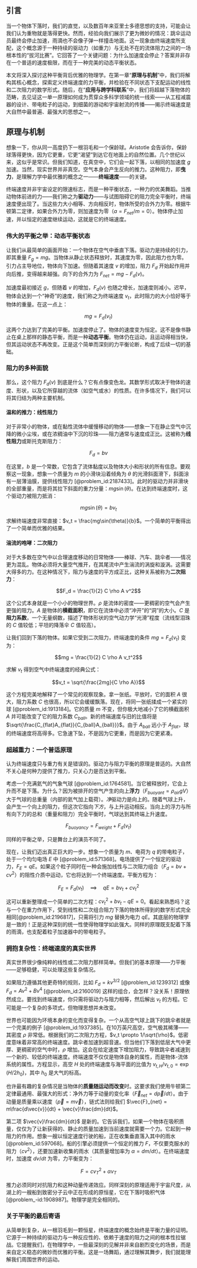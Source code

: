 ## 引言
当一个物体下落时，我们的直觉，以及数百年来亚里士多德思想的支持，可能会让我们认为重物就是落得更快。然而，经验向我们展示了更为微妙的情况：跳伞运动员最终会停止加速，雨滴也不会像子弹一样撞击地面。这一现象由终端速度所支配，这个概念源于一种持续的驱动力（如重力）与无处不在的流体阻力之间的一场根本性的“拔河比赛”。它回答了一个关键问题：为什么加速度会停止？答案并非存在一个普适的速度极限，而在于一种完美的动态平衡状态。

本文将深入探讨这种平衡背后优雅的物理学。在第一章“**原理与机制**”中，我们将解构其核心概念，探索定义终端速度的力平衡，并检验在不同状态下支配运动的线性和二次阻力的数学形式。随后，在“**应用与跨学科联系**”中，我们将超越下落物体的范畴，去见证这一单一原理如何成为贯穿众多科学领域的统一线索——从工程减震器的设计、带电粒子的运动，到细菌的游动和宇宙射流的传播——揭示终端速度是大自然中最普遍、最强大的思想之一。

## 原理与机制

想象一下，你从同一高度扔下一根羽毛和一个保龄球。Aristotle 会告诉你，保龄球落得更快，因为它更重，它更“渴望”到达它在地面上的自然位置。几个世纪以来，这似乎是常识。但我们知道，在真空中，它们会一起下落，以相同的加速度 $g$ 加速。当然，现实世界并非真空。空气本身会产生反向的推力。这种阻力，即**曳力**，是理解力学中最优雅的概念之一——**终端速度**——的关键。

终端速度并非宇宙设定的限速标志，而是一种平衡状态，一种力的优美舞蹈。当推动物体前进的力——我们称之为**驱动力**——与试图阻碍它的阻力完全平衡时，终端速度便出现了。当这些力大小相等、方向相反时，物体所受的合外力为零。根据牛顿第二定律，如果合外力为零，则加速度为零（$a = F_{net}/m = 0$）。物体停止加速，并以恒定的速度继续运动，这就是它的终端速度。

### 伟大的平衡之举：动态平衡状态

让我们从最简单的画面开始：一个物体在空气中垂直下落。驱动力是持续的引力，即其重量 $F_g = mg$。当物体从静止状态释放时，其速度为零，因此阻力也为零。引力占主导地位，物体向下加速。但随着其速度 $v$ 的增加，阻力 $F_d$ 开始起作用并向后推，变得越来越强。向下的合外力为 $F_{net} = mg - F_d(v)$。

加速度最初接近 $g$，但随着 $v$ 的增加，$F_d(v)$ 也随之增长，加速度则减小。迟早，物体会达到一个“神奇”的速度，我们称之为终端速度 $v_t$，此时阻力的大小恰好等于物体的重量。在这一点上：

$$mg = F_d(v_t)$$

这两个力达到了完美的平衡。加速度停止了。物体的速度变为恒定。这不是像书静止在桌上那样的静态平衡，而是一种**动态平衡**。物体仍在运动，且运动得相当快，但其运动状态不再改变。正是这个简单而深刻的力平衡论断，构成了后续一切的基础。

### 阻力的多种面貌

那么，这个阻力 $F_d(v)$ 到底是什么？它有点像变色龙。其数学形式取决于物体的速度、形状，以及它所穿越的流体（如空气或水）的性质。在许多情况下，我们可以将其归结为两种主要机制。

#### 温和的推力：线性阻力

对于非常小的物体，或在黏性流体中缓慢移动的物体——想象一下在静止空气中沉降的微小尘埃，或在浓稠油中下沉的珍珠——阻力通常与速度成正比。这被称为**线性阻力**或斯托克斯阻力：

$$F_d = bv$$

在这里，$b$ 是一个常数，它包含了流体黏度以及物体大小和形状的所有信息。要观察这一现象，想象一个质量为 $m$ 的小滑块沿着倾角为 $\theta$ 的光滑斜面滑下，斜面涂有一层薄油膜，提供线性阻力 [@problem_id:2187433]。此时的驱动力并非滑块的全部重量，而是将其拉下斜面的重力分量：$mg\sin(\theta)$。在达到终端速度时，这个驱动力被阻力抵消：

$$mg\sin(\theta) = bv_t$$

求解终端速度非常直接：$v_t = \frac{mg\sin(\theta)}{b}$。一个简单的平衡得出了一个简单而优雅的结果。

#### 湍流的咆哮：二次阻力

对于大多数在空气中以合理速度移动的日常物体——棒球、汽车、跳伞者——情况更为混乱。物体必须将大量空气推开，在其尾流中产生湍流的涡旋和漩涡。这需要大得多的力。在这种情况下，阻力与速度的平方成正比，这种关系被称为**二次阻力**：

$$F_d = \frac{1}{2} C \rho A v^2$$

这个公式本身就是一个小小的物理世界。$\rho$ 是流体的密度——更稠密的空气会产生更强的阻力。$A$ 是物体的**横截面积**，即它在流体中必须“冲开”的“洞”的大小。$C$ 是**阻力系数**，一个无量纲数，描述了物体形状的空气动力学“光滑”程度（流线型泪珠的 $C$ 值较低；平坦的降落伞 $C$ 值较高）。

让我们回到下落的物体。如果它受到二次阻力，终端速度的条件 $mg = F_d(v_t)$ 变为：

$$mg = \frac{1}{2} C \rho A v_t^2$$

求解 $v_t$ 得到空气中终端速度的经典公式：

$$v_t = \sqrt{\frac{2mg}{C \rho A}}$$

这个方程完美地解释了一个常见的观察现象。拿一张纸。平放时，它的面积 $A$ 很大，阻力系数 $C$ 也很高，所以它会缓缓飘落。现在，将同一张纸揉成一个紧实的球 [@problem_id:1913184]。它的质量 $m$ 不变，但你极大地减小了它的横截面积 $A$ 并可能改变了它的阻力系数 $C_{ball}$。新的终端速度与旧的比值将是 $\sqrt{\frac{C_{flat}A_{flat}}{C_{ball}A_{ball}}}$。由于 $A_{ball}$ 远小于 $A_{flat}$，球的终端速度将高得多。它急速下坠，不是因为它更重，而是因为它更紧凑。

### 超越重力：一个普适原理

认为终端速度只与重力有关是错误的。驱动力与阻力平衡的原理是普适的。大自然不关心是何种力提供了推力，只关心力是否达到平衡。

考虑一个充满氦气的气象气球 [@problem_id:1764581]。当它被释放时，它会上升而不是下落。为什么？因为被排开的空气产生的向上**浮力**（$F_{buoyant} = \rho_{air} g V$）大于气球的总重量（内部的氦气加上载荷）。*净*驱动力是向上的。随着气球上升，会产生一个向上的阻力，但这次它指向*下方*，与上升运动相反。当向上的浮力与所有向下力的总和（重量和阻力）完全平衡时，气球达到其终端上升速度。

$$F_{buoyancy} = F_{weight} + F_d(v_t)$$

同样的平衡之举，只是舞台上的演员不同了。

现在，让我们迈出真正巨大的一步。想象一个质量为 $m$、电荷为 $q$ 的带电粒子，处于一个均匀电场 $E$ 中 [@problem_id:571368]。电场提供了一个恒定的驱动力，$F_E = qE$。如果这个粒子同时在一种会施加线性与二次阻力组合（$F_d = bv + cv^2$）的阻性介质中运动，它也将达到一个终端速度。平衡方程为：

$$F_E = F_d(v_t) \quad \implies \quad qE = bv_t + cv_t^2$$

这可以重新整理成一个简单的二次方程：$cv_t^2 + bv_t - qE = 0$。看起来熟悉吗？这与一个在重力作用下，受到线性和二次组合阻力下落的物体所得到的数学形式完全相同[@problem_id:2196817]，只需将引力 $mg$ 替换为电力 $qE$。其底层的物理学是一致的！正是这种深刻的统一性使得物理学如此强大。同样的原理既支配着下落的雨滴，也支配着粒子加速器中的带电粒子。

### 拥抱复杂性：终端速度的真实世界

真实世界很少像纯粹的线性或二次阻力那样简单。但我们的基本原理——力平衡——足够稳健，可以处理这些复杂情况。

如果阻力遵循其他更奇特的规则，比如 $F_d = k v^{3/2}$ [@problem_id:1239312] 或像 $F_d = A v^2 + B v^4$ [@problem_id:2160019] 这样的组合，会怎样？没关系！原理依然成立。要找到终端速度，你只需将驱动力与阻力相等，然后解出 $v_t$ 的方程。它可能是一个复杂的多项式，但物理思想并未改变。

世界也可能因为环境本身的变化而变得复杂。一个从高空气球上跳下的跳伞者就是一个完美的例子 [@problem_id:1937385]。在10万英尺高空，空气极其稀薄——其密度 $\rho$ 非常低。根据我们的二次阻力方程，$v_t \propto 1/\sqrt{\rho}$。低密度意味着非常高的终端速度。跳伞者加速到超音速。但当他们下落到低层大气中更厚、更稠密的空气中时，$\rho$ 增加。这会在给定速度下增加阻力，导致跳伞者减速到一个新的、较低的终端速度。终端速度不仅仅是物体自身的属性，而是物体-流体系统的属性。方程显示，高空 $H$ 处的终端速度与海平面的比值为 $v_{t,H}/v_{t,0} = \exp(H/2h_0)$，其中 $h_0$ 是大气的标高。

也许最有趣的复杂情况是当物体的**质量随运动而改变**时。这要求我们使用牛顿第二定律最通用、最强大的形式：净外力等于动量的变化率（$\vec{F}_{net} = d\vec{p}/dt$）。由于动量是质量乘以速度（$\vec{p} = m\vec{v}$），链式法则给我们 $\vec{F}_{net} = m\frac{d\vec{v}}{dt} + \vec{v}\frac{dm}{dt}$。

第二项 $\vec{v}\frac{dm}{dt}$ 是新的。它告诉我们，如果一个物体在吸积质量，仅仅为了让新获得的、静止的质量加速到当前速度就需要一个力。它起到一种阻力的作用。想象一艘以恒定速度行驶的船，正在收集垂直落入其中的雨水 [@problem_id:597068]。船的引擎必须提供一个恒定的推力 $F$，不仅要克服水的阻力（$cv^2$），还要加速新收集的雨水（其质量增加率为 $\alpha = dm/dt$）。在终端速度时，加速度 $dv/dt$ 为零，力平衡变为：

$$F = cv_T^2 + \alpha v_T$$

推力必须同时对抗阻力和这种动量传递效应。同样深刻的原理适用于宇宙尺度，从湖上的一艘船到致密分子云中正在形成的原恒星，它在下落时吸积气体 [@problem_-id:1908987]。物理学是完全相同的。

### 关于平衡的最后寄语

从简单到复杂，从一根羽毛到一颗恒星，终端速度的概念始终是平衡力量的证明。它源于一种持续的驱动力与一种反应性的、依赖于速度的阻力之间的根本性拉锯战。它提醒我们，在物理学中，一些最深刻的见解并非来自剧烈变化的场景，而是来自定义稳态的微妙而优雅的平衡。这是一场舞蹈，通过理解其舞步，我们就能理解我们周围世界的运动。

